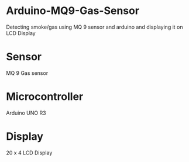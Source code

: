 # Arduino-MQ9-Gas-Sensor
Detecting smoke/gas using MQ 9 sensor and arduino and displaying it on LCD Display
# Sensor
MQ 9 Gas sensor
# Microcontroller
Arduino UNO R3
# Display
20 x 4 LCD Display
